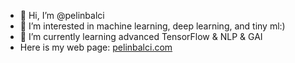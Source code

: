 - 👋 Hi, I’m @pelinbalci
- 👀 I’m interested in machine learning, deep learning, and tiny ml:)
- 🌱 I’m currently learning advanced TensorFlow & NLP & GAI
- Here is my web page: [pelinbalci.com](https://pelinbalci.com/)

<!---
pelinbalci/pelinbalci is a ✨ special ✨ repository because its `README.md` (this file) appears on your GitHub profile.
You can click the Preview link to take a look at your changes. - 📫
--->
